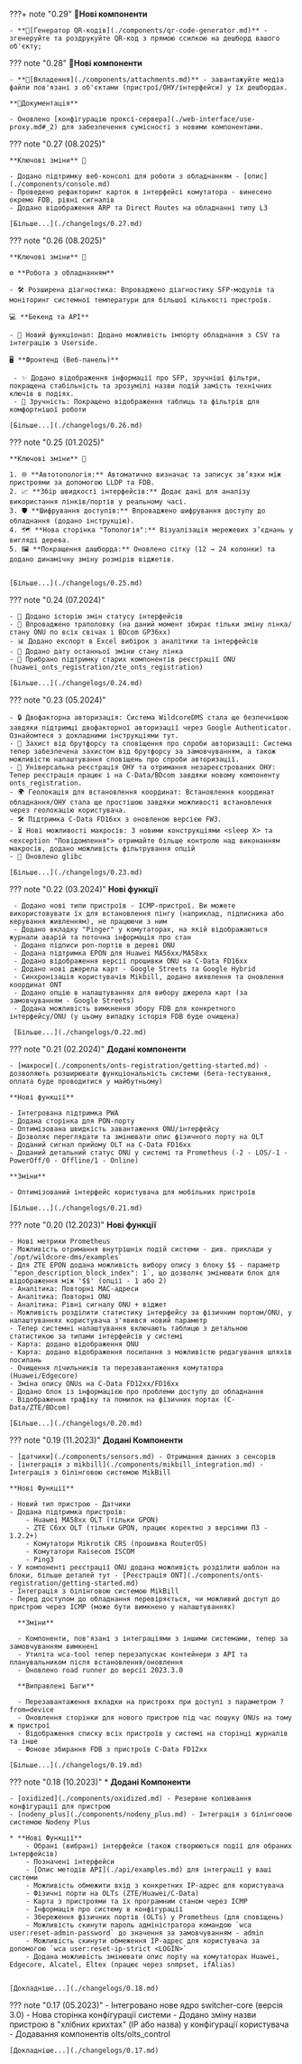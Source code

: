 ???+ note "0.29"
    **🚀Нові компоненти**

    - **📸[Генератор QR-кодів](./components/qr-code-generator.md)** - згенеруйте та роздрукуйте QR-код з прямою ссилкою на дешборд вашого об'єкту;
 
??? note "0.28"
    **🚀Нові компоненти**

    - **📸[Вкладення](./components/attachments.md)** - завантажуйте медіа файли пов'язані з об'єктами (пристрої/ОНУ/інтерфейси) у їх дешбордах.
    
    **📄Документацiя**
  
    - Оновлено [конфігурацію проксі-сервера](./web-interface/use-proxy.md#_2) для забезпечення сумісності з новими компонентами.

??? note "0.27 (08.2025)"
    
    **Ключові зміни** 🔑     
    
    - Додано підтримку веб-консолі для роботи з обладнанням - [опис](./components/console.md)
    - Проведено рефакторинг карток в інтерфейсі комутатора - винесено окремо FDB, рівні сигналів
    - Додано відображення ARP та Direct Routes на обладнанні типу L3
    
    [Більше...](./changelogs/0.27.md)

??? note "0.26 (08.2025)"

    **Ключові зміни** 🔑      

    ⚙️ **Робота з обладнанням**    

    - 🛠️ Розширена діагностика: Впроваджено діагностику SFP-модулів та моніторинг системної температури для більшої кількості пристроїв.
    
    💻 **Бекенд та API**

    - 🚀 Новий функціонал: Додано можливість імпорту обладнання з CSV та інтеграцію з Userside.
    
    🖥️ **Фронтенд (Веб-панель)**    

     - ✨ Додано відображення інформації про SFP, зручніші фільтри, покращена стабільність та зрозумілі назви подій замість технічних ключів в подіях. 
     - 🎨 Зручність: Покращено відображення таблиць та фільтрів для комфортнішої роботи  

    [Більше...](./changelogs/0.26.md)

??? note "0.25 (01.2025)"

    **Ключові зміни** 🔑      
    
    1. 🌐 **Автотопологія:** Автоматично визначає та записує зв’язки між пристроями за допомогою LLDP та FDB.    
    2. 📈 **Збір швидкості інтерфейсів:** Додає дані для аналізу використання лінків/портів у реальному часі.    
    3. 🛡️ **Шифрування доступів:** Впроваджено шифрування доступу до обладнання (додано інструкцію).    
    4. 🗺️ **Нова сторінка "Топологія":** Візуалізація мережевих з’єднань у вигляді дерева.    
    5. 🖼️ **Покращення дашборда:** Оновлено сітку (12 → 24 колонки) та додано динамічну зміну розмірів віджетів.   


    [Більше...](./changelogs/0.25.md)

??? note "0.24 (07.2024)"

    - 📜 Додано історію змін статусу інтерфейсів
    - 🔄 Впроваджено траполовку (на даний момент збирає тільки зміну лінка/стану ONU по всіх свічах і BDcom GP36xx)
    - 📊 Додано експорт в Excel вибірок з аналітики та інтерфейсів
    - 📅 Додано дату останньої зміни стану лінка
    - 🚫 Прибрано підтримку старих компонентів реєстрації ONU (huawei_onts_registration/zte_onts_registration)
        
    [Більше...](./changelogs/0.24.md)

??? note "0.23 (05.2024)"

    - 🔒 Двофакторна авторизація: Система WildcoreDMS стала ще безпечнішою завдяки підтримці двофакторної авторизації через Google Authenticator. Ознайомтеся з докладними інструкціями тут.
    - 🔐 Захист від брутфорсу та сповіщення про спроби авторизації: Система тепер забезпечена захистом від брутфорсу за замовчуванням, а також можливістю налаштування сповіщень про спроби авторизації.
    - 🔄 Універсальна реєстрація ОНУ та отримання незареєстрованих ОНУ: Тепер реєстрація працює і на C-Data/BDcom завдяки новому компоненту onts_registration.
    - 🌍 Геолокація для встановлення координат: Встановлення координат обладнання/ОНУ стала ще простішою завдяки можливості встановлення через геолокацію користувача.
    - 🛠 Підтримка C-Data FD16xx з оновленою версією FW3. 
    - ⏳ Нові можливості макросів: З новими конструкціями <sleep X> та <exception "Повідомлення"> отримайте більше контролю над виконанням макросів, додано можливість фільтрування опцій
    - 🔧 Оновлено glibc 
        
    [Більше...](./changelogs/0.23.md)

??? note "0.22 (03.2024)"
     **Нові функції**
    
     - Додано нові типи пристроїв - ICMP-пристрої. Ви можете використовувати їх для встановлення пінгу (наприклад, підписника або керування живленням), не працюючи з ним
     - Додано вкладку "Pinger" у комутаторах, на якій відображаються журнали аварій та поточна інформація про стан
     - Додано підписи pon-портів в дереві ONU
     - Додана підтримка EPON для Huawei MA56xx/MA58xx
     - Додано відображення версії прошивки ONU на C-Data FD16xx
     - Додано нові джерела карт - Google Streets та Google Hybrid
     - Синхронізація користувачів Mikbill, додано виявлення та оновлення координат ONT
     - Додано опцію в налаштуваннях для вибору джерела карт (за замовчуванням - Google Streets)
     - Додана можливість вимкнення збору FDB для конкретного інтерфейсу/ONU (у цьому випадку історія FDB буде очищена)
    
     [Більше...](./changelogs/0.22.md)

??? note "0.21 (02.2024)"
    **Додані компоненти**

    - [макроси](./components/onts-registration/getting-started.md) - дозволяють розширювати функціональність системи (бета-тестування, оплата буде проводитися у майбутньому)

    **Нові функції**
    
    - Інтегрована підтримка PWA
    - Додана сторінка для PON-порту
    - Оптимізована швидкість завантаження ONU/інтерфейсу
    - Дозволяє переглядати та змінювати опис фізичного порту на OLT
    - Доданий сигнал прийому OLT на C-Data FD16xx
    - Доданий детальний статус ONU у системі та Prometheus (-2 - LOS/-1 - PowerOff/0 - Offline/1 - Online)

    **Зміни**
    
    - Оптимізований інтерфейс користувача для мобільних пристроїв

    [Більше...](./changelogs/0.21.md)

??? note "0.20 (12.2023)"
    **Нові функції**
    
    - Нові метрики Prometheus
    - Можливість отримання внутрішніх подій системи - див. приклади у `/opt/wildcore-dms/examples`
    - Для ZTE EPON додана можливість вибору опису з блоку $$ - параметр `"epon_description_block_index": 1`, що дозволяє змінювати блок для відображення між '$$' (опції - 1 або 2)
    - Аналітика: Повторні MAC-адреси
    - Аналітика: Повторні ONU
    - Аналітика: Рівні сигналу ONU + віджет
    - Можливість розділити статистику інтерфейсу за фізичним портом/ONU, у налаштуваннях користувача з'явився новий параметр
    - Тепер системні налаштування включають таблицю з детальною статистикою за типами інтерфейсів у системі
    - Карта: додано відображення ONU
    - Карта: додано відображення посилання з можливістю редагування шляхів посилань
    - Очищення лічильників та перезавантаження комутатора (Huawei/Edgecore)
    - Зміна опису ONUs на C-Data FD12xx/FD16xx
    - Додано блок із інформацією про проблеми доступу до обладнання
    - Відображення трафіку та помилок на фізичних портах (C-Data/ZTE/BDcom)

    [Більше...](./changelogs/0.20.md)


??? note "0.19 (11.2023)"
    **Додані Компоненти**

    - [датчики](./components/sensors.md) - Отримання данних з сенсорів
    - [інтеграція з mikbill](./components/mikbill_integration.md) - Інтеграція з білінговою системою MikBill
    
    **Нові Функції**

    - Новий тип пристрою - Датчики
    - Додана підтримка пристроїв:
        - Huawei MA58xx OLT (тільки GPON)
        - ZTE C6xx OLT (тільки GPON, працює коректно з версіями ПЗ - 1.2.2+)
        - Комутатори Mikrotik CRS (прошивка RouterOS)
        - Комутатори Raisecom ISCOM
        - Ping3
    - У компоненті реєстрації ONU додана можливість розділити шаблон на блоки, більше деталей тут - [Реєстрація ONT](./components/onts-registration/getting-started.md)
    - Інтеграція з білінговою системою MikBill
    - Перед доступом до обладнання перевіряється, чи можливий доступ до пристрою через ICMP (може бути вимкнено у налаштуваннях)

      **Зміни**

      - Компоненти, пов'язані з інтеграціями з іншими системами, тепер за замовчуванням вимкнені
      - Утиліта wca-tool тепер перезапускає контейнери з API та планувальником після встановлення/оновлення
      - Оновлено road runner до версії 2023.3.0

      **Виправлені Баги**

      - Перезавантаження вкладки на пристроях при доступі з параметром ?from=device
      - Оновлення сторінки для нового пристрою під час пошуку ONUs на тому ж пристрої
      - Відображення списку всіх пристроїв у системі на сторінці журналів та інше
      - Фонове збирання FDB з пристроїв C-Data FD12xx
    
    [Більше...](./changelogs/0.19.md)

??? note "0.18 (10.2023)"
    * **Додані Компоненти**
    
    - [oxidized](./components/oxidized.md) - Резервне копіювання конфігурації для пристрою
    - [nodeny_plus](./components/nodeny_plus.md) - Інтеграція з білінговою системою Nodeny Plus

    * **Нові Функції**
        - Обрані (вибрані) інтерфейси (також створюються події для обраних інтерфейсів)
        - Позначені інтерфейси
        - [Опис методів API](./api/examples.md) для інтеграції у ваші системи
        - Можливість обмежити вхід з конкретних IP-адрес для користувача
        - Фізичні порти на OLTs (ZTE/Huawei/C-Data)
        - Карта з пристроями та їх програмним станом через ICMP
        - Інформація про систему в конфігурації
        - Збереження фізичних портів (OLTs) у Prometheus (для сповіщень)
        - Можливість скинути пароль адміністратора командою `wca user:reset-admin-password` до значення за замовчуванням - admin
        - Можливість скинути обмеження IP-адрес для користувача за допомогою `wca user:reset-ip-strict <LOGIN>`
        - Додана можливість змінювати опис порту на комутаторах Huawei, Edgecore, Alcatel, Eltex (працює через snmpset, ifAlias)
    

    [Докладніше...](./changelogs/0.18.md) 

??? note "0.17 (05.2023)"
    - Інтегровано нове ядро switcher-core (версія 3.0)
    - Нова сторінка конфігурації системи
    - Додано зміну назви пристрою в "хлібних крихтах" (IP або назва) у конфігурації користувача
    - Додавання компонентів olts/olts_control

    [Докладніше...](./changelogs/0.17.md) 

